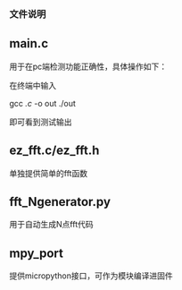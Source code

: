 ### 文件说明

## main.c

用于在pc端检测功能正确性，具体操作如下：

在终端中输入 

gcc *.c* -o out
./out

即可看到测试输出

## ez_fft.c/ez_fft.h

单独提供简单的fft函数

## fft_Ngenerator.py

用于自动生成N点fft代码

## mpy_port

提供micropython接口，可作为模块编译进固件